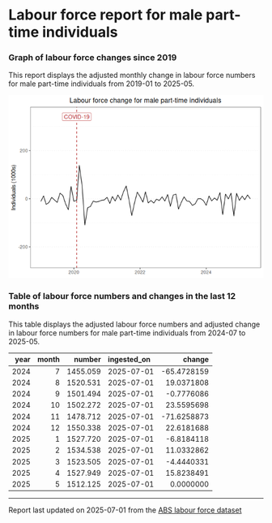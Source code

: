 Labour force report for male part-time individuals
================

### Graph of labour force changes since 2019

This report displays the adjusted monthly change in labour force numbers
for male part-time individuals from 2019-01 to 2025-05.

![](male_part-time_report_files/figure-gfm/unnamed-chunk-2-1.png)<!-- -->

### Table of labour force numbers and changes in the last 12 months

This table displays the adjusted labour force numbers and adjusted
change in labour force numbers for male part-time individuals from
2024-07 to 2025-05.

| year | month |   number | ingested_on |      change |
|-----:|------:|---------:|:------------|------------:|
| 2024 |     7 | 1455.059 | 2025-07-01  | -65.4728159 |
| 2024 |     8 | 1520.531 | 2025-07-01  |  19.0371808 |
| 2024 |     9 | 1501.494 | 2025-07-01  |  -0.7776086 |
| 2024 |    10 | 1502.272 | 2025-07-01  |  23.5595698 |
| 2024 |    11 | 1478.712 | 2025-07-01  | -71.6258873 |
| 2024 |    12 | 1550.338 | 2025-07-01  |  22.6181688 |
| 2025 |     1 | 1527.720 | 2025-07-01  |  -6.8184118 |
| 2025 |     2 | 1534.538 | 2025-07-01  |  11.0332862 |
| 2025 |     3 | 1523.505 | 2025-07-01  |  -4.4440331 |
| 2025 |     4 | 1527.949 | 2025-07-01  |  15.8238491 |
| 2025 |     5 | 1512.125 | 2025-07-01  |   0.0000000 |

------------------------------------------------------------------------

Report last updated on 2025-07-01 from the [ABS labour force
dataset](https://www.abs.gov.au/statistics/labour/employment-and-unemployment/labour-force-australia/latest-release)
